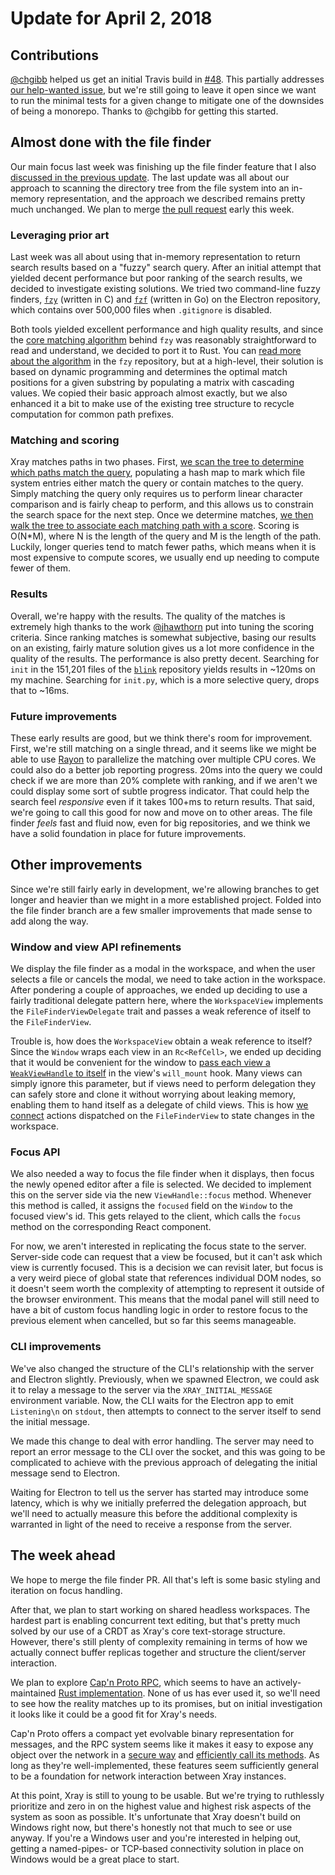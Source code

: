 # Update for April 2, 2018

## Contributions

[@chgibb](https://github.com/chgibb) helped us get an initial Travis build in [#48](https://github.com/atom/xray/pull/48). This partially addresses [our help-wanted issue](https://github.com/atom/xray/issues/22), but we're still going to leave it open since we want to run the minimal tests for a given change to mitigate one of the downsides of being a monorepo. Thanks to @chgibb for getting this started.

## Almost done with the file finder

Our main focus last week was finishing up the file finder feature that I also [discussed in the previous update](./2018_03_26.md#fast-file-finding). The last update was all about our approach to scanning the directory tree from the file system into an in-memory representation, and the approach we described remains pretty much unchanged. We plan to merge [the pull request](https://github.com/atom/xray/pull/55) early this week.

### Leveraging prior art

Last week was all about using that in-memory representation to return search results based on a "fuzzy" search query. After an initial attempt that yielded decent performance but poor ranking of the search results, we decided to investigate existing solutions. We tried two command-line fuzzy finders, [`fzy`](https://github.com/jhawthorn/fzy) (written in C) and [`fzf`](https://github.com/junegunn/fzf) (written in Go) on the Electron repository, which contains over 500,000 files when `.gitignore` is disabled.

Both tools yielded excellent performance and high quality results, and since the [core matching algorithm](https://github.com/jhawthorn/fzy/blob/47609dbf73789bc28289576a12177965c04ef49b/src/match.c#L70) behind `fzy` was reasonably straightforward to read and understand, we decided to port it to Rust. You can [read more about the algorithm](https://github.com/jhawthorn/fzy/blob/master/ALGORITHM.md) in the `fzy` repository, but at a high-level, their solution is based on dynamic programming and determines the optimal match positions for a given substring by populating a matrix with cascading values. We copied their basic approach almost exactly, but we also enhanced it a bit to make use of the existing tree structure to recycle computation for common path prefixes.

### Matching and scoring

Xray matches paths in two phases. First, [we scan the tree to determine which paths match the query](https://github.com/atom/xray/blob/3c25fc7a7328b0ce1f6746990689e0f80bca3009/xray_core/src/project.rs#L93), populating a hash map to mark which file system entries either match the query or contain matches to the query. Simply matching the query only requires us to perform linear character comparison and is fairly cheap to perform, and this allows us to constrain the search space for the next step. Once we determine matches, [we then walk the tree to associate each matching path with a score](https://github.com/atom/xray/blob/3c25fc7a7328b0ce1f6746990689e0f80bca3009/xray_core/src/project.rs#L154). Scoring is O(N*M), where N is the length of the query and M is the length of the path. Luckily, longer queries tend to match fewer paths, which means when it is most expensive to compute scores, we usually end up needing to compute fewer of them.

### Results

Overall, we're happy with the results. The quality of the matches is extremely high thanks to the work [@jhawthorn](https://github.com/jhawthorn) put into tuning the scoring criteria. Since ranking matches is somewhat subjective, basing our results on an existing, fairly mature solution gives us a lot more confidence in the quality of the results. The performance is also pretty decent. Searching for `init` in the 151,201 files of the [`blink`](https://chromium.googlesource.com/chromium/blink/+/master) repository yields results in ~120ms on my machine. Searching for `init.py`, which is a more selective query, drops that to ~16ms.

### Future improvements

These early results are good, but we think there's room for improvement. First, we're still matching on a single thread, and it seems like we might be able to use [Rayon](https://github.com/rayon-rs/rayon) to parallelize the matching over multiple CPU cores. We could also do a better job reporting progress. 20ms into the query we could check if we are more than 20% complete with ranking, and if we aren't we could display some sort of subtle progress indicator. That could help the search feel *responsive* even if it takes 100+ms to return results. That said, we're going to call this good for now and move on to other areas. The file finder *feels* fast and fluid now, even for big repositories, and we think we have a solid foundation in place for future improvements.

## Other improvements

Since we're still fairly early in development, we're allowing branches to get longer and heavier than we might in a more established project. Folded into the file finder branch are a few smaller improvements that made sense to add along the way.

### Window and view API refinements

We display the file finder as a modal in the workspace, and when the user selects a file or cancels the modal, we need to take action in the workspace. After pondering a couple of approaches, we ended up deciding to use a fairly traditional delegate pattern here, where the `WorkspaceView` implements the `FileFinderViewDelegate` trait and passes a weak reference of itself to the `FileFinderView`.

Trouble is, how does the `WorkspaceView` obtain a weak reference to itself? Since the `Window` wraps each view in an `Rc<RefCell>`, we ended up deciding that it would be convenient for the window to [pass each view a `WeakViewHandle` to itself](https://github.com/atom/xray/blob/3c25fc7a7328b0ce1f6746990689e0f80bca3009/xray_core/src/window.rs#L116) in the view's `will_mount` hook. Many views can simply ignore this parameter, but if views need to perform delegation they can safely store and clone it without worrying about leaking memory, enabling them to hand itself as a delegate of child views. This is how [we connect](https://github.com/atom/xray/blob/3c25fc7a7328b0ce1f6746990689e0f80bca3009/xray_core/src/workspace.rs#L48) actions dispatched on the `FileFinderView` to state changes in the workspace.

### Focus API

We also needed a way to focus the file finder when it displays, then focus the newly opened editor after a file is selected. We decided to implement this on the server side via the new `ViewHandle::focus` method. Whenever this method is called, it assigns the `focused` field on the `Window` to the focused view's id. This gets relayed to the client, which calls the `focus` method on the corresponding React component.

For now, we aren't interested in replicating the focus state to the server. Server-side code can request that a view be focused, but it can't ask which view is currently focused. This is a decision we can revisit later, but focus is a very weird piece of global state that references individual DOM nodes, so it doesn't seem worth the complexity of attempting to represent it outside of the browser environment. This means that the modal panel will still need to have a bit of custom focus handling logic in order to restore focus to the previous element when cancelled, but so far this seems manageable.

### CLI improvements

We've also changed the structure of the CLI's relationship with the server and Electron slightly. Previously, when we spawned Electron, we could ask it to relay a message to the server via the `XRAY_INITIAL_MESSAGE` environment variable. Now, the CLI waits for the Electron app to emit `Listening\n` on `stdout`, then attempts to connect to the server itself to send the initial message.

We made this change to deal with error handling. The server may need to report an error message to the CLI over the socket, and this was going to be complicated to achieve with the previous approach of delegating the initial message send to Electron.

Waiting for Electron to tell us the server has started may introduce some latency, which is why we initially preferred the delegation approach, but we'll need to actually measure this before the additional complexity is warranted in light of the need to receive a response from the server.

## The week ahead

We hope to merge the file finder PR. All that's left is some basic styling and iteration on focus handling.

After that, we plan to start working on shared headless workspaces. The hardest part is enabling concurrent text editing, but that's pretty much solved by our use of a CRDT as Xray's core text-storage structure. However, there's still plenty of complexity remaining in terms of how we actually connect buffer replicas together and structure the client/server interaction.

We plan to explore [Cap'n Proto RPC](https://capnproto.org/rpc.html), which seems to have an actively-maintained [Rust implementation](https://github.com/capnproto/capnproto-rust). None of us has ever used it, so we'll need to see how the reality matches up to its promises, but on initial investigation it looks like it could be a good fit for Xray's needs.

Cap'n Proto offers a compact yet evolvable binary representation for messages, and the RPC system seems like it makes it easy to expose any object over the network in a [secure way](https://capnproto.org/rpc.html#security) and [efficiently call its methods](https://capnproto.org/rpc.html#time-travel-promise-pipelining). As long as they're well-implemented, these features seem sufficiently general to be a foundation for network interaction between Xray instances.

At this point, Xray is still to young to be usable. But we're trying to ruthlessly prioritize and zero in on the highest value and highest risk aspects of the system as soon as possible. It's unfortunate that Xray doesn't build on Windows right now, but there's honestly not that much to see or use anyway. If you're a Windows user and you're interested in helping out, getting a named-pipes- or TCP-based connectivity solution in place on Windows would be a great place to start.
